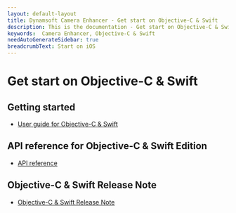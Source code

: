 ```yaml
---
layout: default-layout
title: Dynamsoft Camera Enhancer - Get start on Objective-C & Swift
description: This is the documentation - Get start on Objective-C & Swift page of Dynamsoft Camera Enhancer.
keywords:  Camera Enhancer, Objective-C & Swift
needAutoGenerateSidebar: true
breadcrumbText: Start on iOS
---
```


# Get start on Objective-C & Swift

## Getting started

- [User guide for Objective-C & Swift]({{site.ios-guide}}guide.html)

## API reference for Objective-C & Swift Edition

- [API reference]({{site.ios-api}}api.html)

## Objective-C & Swift Release Note

- [Objective-C & Swift Release Note]({{site.ios-release-note}}release-note.html)
